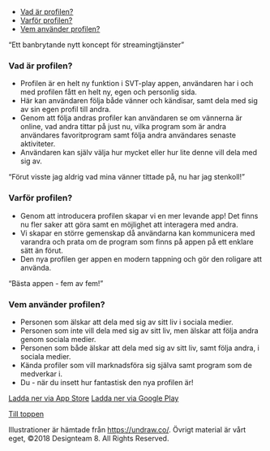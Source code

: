 <!DOCTYPE html>
<html lang="sv">

<head>
  <title>Designgrupp 8</title>
  <meta charset="UTF-8">
  <meta name="viewport" content="width=device-width, initial-scale=1">
  <style>
    <link rel="stylesheet" href="www.webshare.hkr.se/EMGU0056/DesignTeam8/<--insert stylesheet name-->">
  </style>
</head>
  
<body>
  <nav>
	<ul>
  		<li><a href="#vad">Vad är profilen?</a></li>
  		<li><a href="#varför">Varför profilen?</a></li>
  		<li><a href="#vem">Vem använder profilen?</a></li>
	</ul>
</nav>
  <main>
	  <p><q>Ett banbrytande nytt koncept för streamingtjänster</q></p>
<article>
<a id="vad"><h3>Vad är profilen?</h3></a>
	<p>
	<ul>
       <li>Profilen är en helt ny funktion i SVT-play appen, användaren har i och med profilen fått en helt ny, egen och personlig sida.</li>
       <li>Här kan användaren följa både vänner och kändisar, samt dela med sig av sin egen profil till andra.</li> 
       <li>Genom att följa andras profiler kan användaren se om vännerna är online, vad andra tittar på just nu, vilka program som är andra användares favoritprogram samt följa andra användares senaste aktiviteter.</li>
       <li>Användaren kan själv välja hur mycket eller hur lite denne vill dela med sig av.</li>
	</ul>
</p>
	</article>
	<article>
	
<p><q>Förut visste jag aldrig vad mina vänner tittade på, nu har jag stenkoll!</q></p>

<a id="varför"><h3>Varför profilen?</h3></a>

<p>
	<ul>
        <li>Genom att introducera profilen skapar vi en mer levande app! Det finns nu fler saker att göra samt en möjlighet att interagera med andra.</li>
        <li>Vi skapar en större gemenskap då användarna kan kommunicera med varandra och prata om de program som finns på appen på ett enklare sätt än förut.</li>
        <li>Den nya profilen ger appen en modern tappning och gör den roligare att använda.
        </li>
	</ul>
	</p>
</article>
<article>

<p><q>Bästa appen - fem av fem!</q><p>

<a id="vem"><h3>Vem använder profilen?</h3></a>
<p>
<ul>
      <li>Personen som älskar att dela med sig av sitt liv i sociala medier.</li>
      <li>Personen som inte vill dela med sig av sitt liv, men älskar att följa andra genom sociala medier.</li>
      <li>Personen som både älskar att dela med sig av sitt liv, samt följa andra, i sociala  medier.</li>
      <li>Kända profiler som vill marknadsföra sig själva samt program som de medverkar i.</li>
      <li>Du - när du insett hur fantastisk den nya profilen är!</li>
</ul>
</p>
	</article>
</main>
  <a href="https://itunes.apple.com/se/app/svt-play/id343544214?mt=8" target="_blank">Ladda ner via App Store</a>
  <a href="https://play.google.com/store/apps/details?id=se.svt.android.svtplay&hl=en" target="_blank">Ladda ner via Google Play</a>
  
  <p><a href="#top">Till toppen</a></p>
  
<footer>
	<p class="note"> Illustrationer är hämtade från <a href="https://undraw.co/" target="_blank">https://undraw.co/</a>. Övrigt material är vårt eget, &copy;2018 Designteam 8. All Rights Reserved.</p>
</footer>

</body>
</html>
